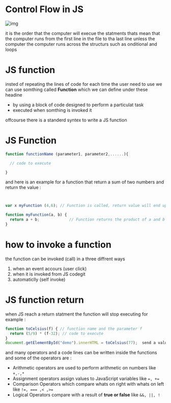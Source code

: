 # Control Flow in JS #
![img](https://i.ytimg.com/vi/phXZVneg5ow/hqdefault.jpg)

it is the order that the computer will execue the statments thats mean that the computer runs from the first line in the file to tha last line unless the computer the computer runs across the structurs such as onditional and loops


# JS function #
insted of repeating the lines of code for each time the user need to use we can use somthing called **Function** which we can define under these headine

 - by using a block of code designed to perform a particulat task 
 - executed when somthing is invoked it 
 
offcourse there is a standerd syntex to write a JS function

# JS Function #
```js
function functionName (parameter1, parameter2,......){

  // code to execute

}
```
and here is an example for a function that return a sum of two numbers and return the value :
```js


var x myFunction (4,6); // Function is called, return value will end up in x

function myFunction(a, b) {
  return a + b;             // Function returns the product of a and b
}
```


# how to invoke a function #
the function can be invoked (call) in a three diffrent ways

1.  when an event accours (user click)
2. when it is invoked from JS codegit 
3. automaticlly (self invoke)


# JS function return #
when JS reach a return statment the function will stop executing for example :

```js
function toCelsius(f) { // function name and the parameter f
  return (5/9) * (f-32); // code to execute 
}
document.getElementById("demo").innerHTML = toCelsius(77);  send a value of 77 to exectuted in the function 
```
and many operators and a code lines can be written inside the functions and some of the operators are :

- Arithmetic operators are used to perform arithmetic on numbers like `+,-,*`
- Assignment operators assign values to JavaScript variables like `=, +=`
- Comparison Operators which compare whats on right with whats on left like `!=, === ,< ,>=` 
- Logical Operators compare with a result of **true or false** like  `&&, ||, ! `

